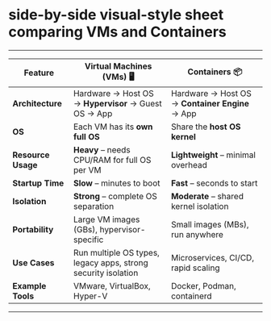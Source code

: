 # **side-by-side visual-style sheet** comparing VMs and Containers

---

| **Feature**        | **Virtual Machines (VMs)** 🖥️                                | **Containers** 📦                               |
| ------------------ | ------------------------------------------------------------- | ----------------------------------------------- |
| **Architecture**   | Hardware → Host OS → **Hypervisor** → Guest OS → App          | Hardware → Host OS → **Container Engine** → App |
| **OS**             | Each VM has its **own full OS**                               | Share the **host OS kernel**                    |
| **Resource Usage** | **Heavy** – needs CPU/RAM for full OS per VM                  | **Lightweight** – minimal overhead              |
| **Startup Time**   | **Slow** – minutes to boot                                    | **Fast** – seconds to start                     |
| **Isolation**      | **Strong** – complete OS separation                           | **Moderate** – shared kernel isolation          |
| **Portability**    | Large VM images (GBs), hypervisor-specific                    | Small images (MBs), run anywhere                |
| **Use Cases**      | Run multiple OS types, legacy apps, strong security isolation | Microservices, CI/CD, rapid scaling             |
| **Example Tools**  | VMware, VirtualBox, Hyper-V                                   | Docker, Podman, containerd                      |

---
